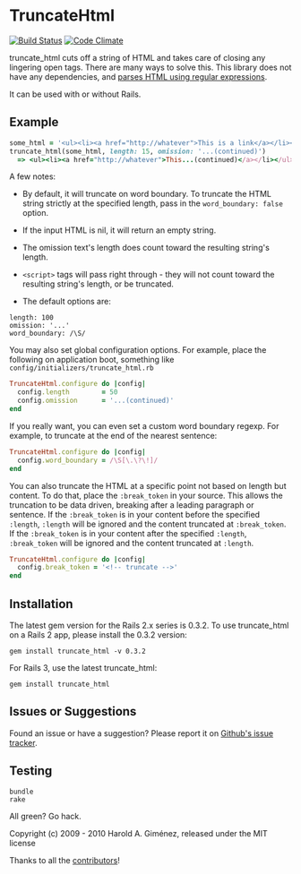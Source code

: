 TruncateHtml
============

[![Build Status](https://secure.travis-ci.org/hgmnz/truncate_html.svg?branch=master)](http://travis-ci.org/hgmnz/truncate_html)
[![Code Climate](https://codeclimate.com/github/hgmnz/truncate_html.svg)](https://codeclimate.com/github/hgmnz/truncate_html)

truncate_html cuts off a string of HTML and takes care of closing any lingering open tags. There are many ways to solve this. This library does not have any dependencies, and [parses HTML using regular expressions](http://stackoverflow.com/questions/1732348/regex-match-open-tags-except-xhtml-self-contained-tags/1732454#1732454).

It can be used with or without Rails.

Example
-------

```ruby
some_html = '<ul><li><a href="http://whatever">This is a link</a></li></ul>'
truncate_html(some_html, length: 15, omission: '...(continued)')
  => <ul><li><a href="http://whatever">This...(continued)</a></li></ul>
```

A few notes:

* By default, it will truncate on word boundary.
  To truncate the HTML string strictly at the specified length, pass in the `word_boundary: false` option.
* If the input HTML is nil, it will return an empty string.
* The omission text's length does count toward the resulting string's length.
* `<script>` tags will pass right through - they will not count toward the resulting string's length, or be truncated.

* The default options are:
```
length: 100
omission: '...'
word_boundary: /\S/
```

You may also set global configuration options.
For example, place the following on application boot,
something like `config/initializers/truncate_html.rb`

```ruby
TruncateHtml.configure do |config|
  config.length        = 50
  config.omission      = '...(continued)'
end
```

If you really want, you can even set a custom word boundary regexp.
For example, to truncate at the end of the nearest sentence:

```ruby
TruncateHtml.configure do |config|
  config.word_boundary = /\S[\.\?\!]/
end
```

You can also truncate the HTML at a specific point not based on length but content.
To do that, place the `:break_token` in your source. This allows the truncation to be
data driven, breaking after a leading paragraph or sentence. If the
`:break_token` is in your content before the specified `:length`, `:length` will be
ignored and the content truncated at `:break_token`.
If the `:break_token` is in your content after the specified `:length`,
`:break_token` will be ignored and the content truncated at `:length`.

```ruby
TruncateHtml.configure do |config|
  config.break_token = '<!-- truncate -->'
end
```
Installation
------------

The latest gem version for the Rails 2.x series is 0.3.2.
To use truncate_html on a Rails 2 app, please install the 0.3.2 version:

    gem install truncate_html -v 0.3.2

For Rails 3, use the latest truncate_html:

    gem install truncate_html

Issues or Suggestions
---------------------

Found an issue or have a suggestion? Please report it on [Github's issue tracker](http://github.com/hgmnz/truncate_html/issues).

Testing
-------

```shell
bundle
rake
```

All green? Go hack.

Copyright (c) 2009 - 2010 Harold A. Giménez, released under the MIT license

Thanks to all the [contributors](https://github.com/hgmnz/truncate_html/contributors)!
